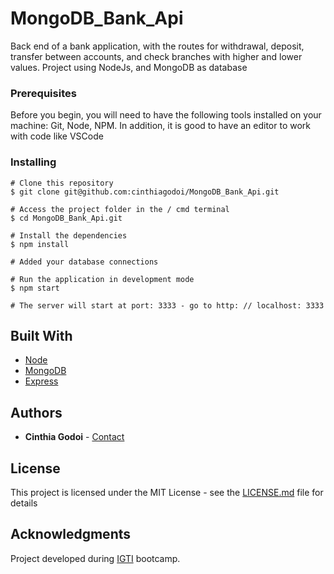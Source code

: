 # MongoDB_Bank_Api

Back end of a bank application, with the routes for withdrawal, deposit, transfer between accounts, and check branches with higher and lower values. Project using NodeJs, and MongoDB as database

### Prerequisites

Before you begin, you will need to have the following tools installed on your machine: Git, Node, NPM. In addition, it is good to have an editor to work with code like VSCode

### Installing

```
# Clone this repository
$ git clone git@github.com:cinthiagodoi/MongoDB_Bank_Api.git

# Access the project folder in the / cmd terminal
$ cd MongoDB_Bank_Api.git

# Install the dependencies
$ npm install

# Added your database connections

# Run the application in development mode
$ npm start

# The server will start at port: 3333 - go to http: // localhost: 3333
```
## Built With

* [Node](https://nodejs.org/en/) 
* [MongoDB](https://www.mongodb.com/) 
* [Express](https://expressjs.com/) 

## Authors

* **Cinthia Godoi** - [Contact](https://www.linkedin.com/in/cinthia-godoi/)

## License

This project is licensed under the MIT License - see the [LICENSE.md](LICENSE.md) file for details

## Acknowledgments
Project developed during [IGTI](https://www.igti.com.br/custom/bootcamps-gratuitos/?offerid=226&trans=1024d3595b7d18878cef0290a85b50) bootcamp.
